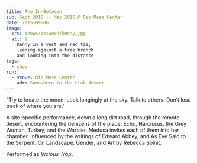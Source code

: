 ```yaml
---
title: The In-Between
sub: Sept 2015 -- May 2016 @ Rio Mesa Center
date: 2015-09-06
image:
  src: shows/between/kenny.jpg
  alt: |
    Kenny in a vest and red tie,
    leaning against a tree branch
    and looking into the distance
tags:
  - show
run:
  - venue: Rio Mesa Center
    adr: Somewhere in the Utah desert
---
```


“Try to locate the moon. Look longingly at the sky. Talk to others. Don’t lose track of where you are."

A site-specific performance, down a long dirt road, through the remote desert, encountering the denizens of the place: Echo, Narcissus, the Grey Woman, Turkey, and the Warbler. Medusa invites each of them into her chamber. Influenced by the writings of Edward Abbey, and As Eve Said to the Serpent: On Landscape, Gender, and Art by Rebecca Solnit.

Performed as _Vicious Trap_.
